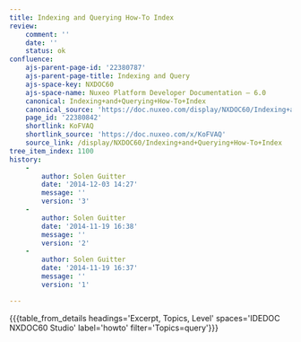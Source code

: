 ```yaml
---
title: Indexing and Querying How-To Index
review:
    comment: ''
    date: ''
    status: ok
confluence:
    ajs-parent-page-id: '22380787'
    ajs-parent-page-title: Indexing and Query
    ajs-space-key: NXDOC60
    ajs-space-name: Nuxeo Platform Developer Documentation — 6.0
    canonical: Indexing+and+Querying+How-To+Index
    canonical_source: 'https://doc.nuxeo.com/display/NXDOC60/Indexing+and+Querying+How-To+Index'
    page_id: '22380842'
    shortlink: KoFVAQ
    shortlink_source: 'https://doc.nuxeo.com/x/KoFVAQ'
    source_link: /display/NXDOC60/Indexing+and+Querying+How-To+Index
tree_item_index: 1100
history:
    -
        author: Solen Guitter
        date: '2014-12-03 14:27'
        message: ''
        version: '3'
    -
        author: Solen Guitter
        date: '2014-11-19 16:38'
        message: ''
        version: '2'
    -
        author: Solen Guitter
        date: '2014-11-19 16:37'
        message: ''
        version: '1'

---
```

{{{table_from_details headings='Excerpt, Topics, Level' spaces='IDEDOC NXDOC60 Studio' label='howto' filter='Topics=query'}}}

&nbsp;

&nbsp;
